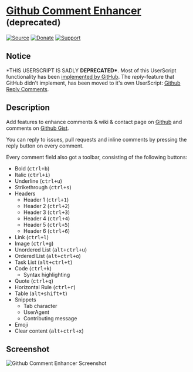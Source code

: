 # [Github Comment Enhancer](https://github.com/jerone/UserScripts/tree/master/Github_Comment_Enhancer) <sup>(deprecated)</sup>

[![Source](https://raw.github.com/jerone/UserScripts/master/_resources/Source-button.png)](https://github.com/jerone/UserScripts/blob/master/Github_Comment_Enhancer/Github_Comment_Enhancer.user.js)
[![Donate](https://raw.github.com/jerone/UserScripts/master/_resources/Donate-button.png)](https://www.paypal.com/cgi-bin/webscr?cmd=_s-xclick&hosted_button_id=VCYMHWQ7ZMBKW)
[![Support](https://raw.github.com/jerone/UserScripts/master/_resources/Support-button.png)](https://github.com/jerone/UserScripts/issues)

## Notice

\*THIS USERSCRIPT IS SADLY **DEPRECATED\***. Most of this UserScript functionality has been [implemented by GitHub](https://github.com/blog/2097-improved-commenting-with-markdown). The _reply_-feature that GitHub didn't implement, has been moved to it's own UserScript: [Github Reply Comments](https://github.com/jerone/UserScripts/tree/master/Github_Reply_Comments#readme).

## Description

Add features to enhance comments & wiki & contact page on [Github](https://github.com) and comments on [Github Gist](https://gist.github.com).

You can reply to issues, pull requests and inline comments by pressing the reply button on every comment.

Every comment field also got a toolbar, consisting of the following buttons:

-   Bold (<kbd>ctrl+b</kbd>)
-   Italic (<kbd>ctrl+i</kbd>)
-   Underline (<kbd>ctrl+u</kbd>)
-   Strikethrough (<kbd>ctrl+s</kbd>)
-   Headers
    -   Header 1 (<kbd>ctrl+1</kbd>)
    -   Header 2 (<kbd>ctrl+2</kbd>)
    -   Header 3 (<kbd>ctrl+3</kbd>)
    -   Header 4 (<kbd>ctrl+4</kbd>)
    -   Header 5 (<kbd>ctrl+5</kbd>)
    -   Header 6 (<kbd>ctrl+6</kbd>)
-   Link (<kbd>ctrl+l</kbd>)
-   Image (<kbd>ctrl+g</kbd>)
-   Unordered List (<kbd>alt+ctrl+u</kbd>)
-   Ordered List (<kbd>alt+ctrl+o</kbd>)
-   Task List (<kbd>alt+ctrl+t</kbd>)
-   Code (<kbd>ctrl+k</kbd>)
    -   Syntax highlighting
-   Quote (<kbd>ctrl+q</kbd>)
-   Horizontal Rule (<kbd>ctrl+r</kbd>)
-   Table (<kbd>alt+shift+t</kbd>)
-   Snippets
    -   Tab character
    -   UserAgent
    -   Contributing message
-   Emoji
-   Clear content (<kbd>alt+ctrl+x</kbd>)

## Screenshot

![Github Comment Enhancer Screenshot](https://github.com/jerone/UserScripts/raw/master/Github_Comment_Enhancer/screenshot.jpg)
